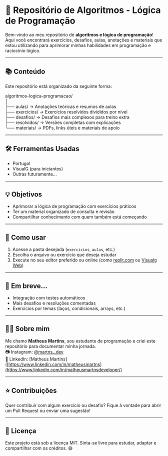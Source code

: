 # 🧠 Repositório de Algoritmos - Lógica de Programação

Bem-vindo ao meu repositório de **algoritmos e lógica de programação**! Aqui você encontrará exercícios, desafios, aulas, anotações e materiais que estou utilizando para aprimorar minhas habilidades em programação e raciocínio lógico.

---

## 📚 Conteúdo

Este repositório está organizado da seguinte forma:

algoritmos-logica-programacao/ <br>
│ <br>
├── aulas/ → Anotações teóricas e resumos de aulas <br>
├── exercicios/ → Exercícios resolvidos divididos por nível <br>
├── desafios/ → Desafios mais complexos para treino extra <br>
├── resolvidos/ → Versões completas com explicações <br>
└── materiais/ → PDFs, links úteis e materiais de apoio <br>


---

## 🛠️ Ferramentas Usadas

- Portugol
- VisualG (para iniciantes)
- Outras futuramente...

---

## 💡 Objetivos

- Aprimorar a lógica de programação com exercícios práticos
- Ter um material organizado de consulta e revisão
- Compartilhar conhecimento com quem também está começando

---

## 🚀 Como usar

1. Acesse a pasta desejada (`exercicios`, `aulas`, etc.)
2. Escolha o arquivo ou exercício que deseja estudar
3. Execute no seu editor preferido ou online (como [replit.com](https://replit.com/) ou [Visualg Web](https://visualgo.net))

---

## 📌 Em breve...

- Integração com testes automáticos
- Mais desafios e resoluções comentadas
- Exercícios por temas (laços, condicionais, arrays, etc.)

---

## 🙋‍♂️ Sobre mim

Me chamo **Matheus Martins**, sou estudante de programação e criei este repositório para documentar minha jornada.  
📷 Instagram: [@martns_.dev](https://instagram.com/martns_.dev)  
💼 LinkedIn: [Matheus Martins]([https://www.linkedin.com/in/matheusmartns](https://www.linkedin.com/in/matheusmartnsdeveloper/)


---

## ⭐ Contribuições

Quer contribuir com algum exercício ou desafio? Fique à vontade para abrir um Pull Request ou enviar uma sugestão!

---

## 📎 Licença

Este projeto está sob a licença MIT. Sinta-se livre para estudar, adaptar e compartilhar com os créditos. 😄
